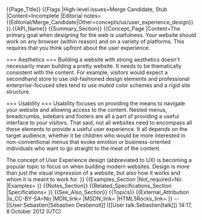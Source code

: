 {{Page_Title}}
{{Flags
|High-level issues=Merge Candidate, Stub
|Content=Incomplete
|Editorial notes={{Editorial/Merge_Candidate|Other=concepts/ux/user_experience_design}}
}}
{{API_Name}}
{{Summary_Section}}
{{Concept_Page
|Content=The primary goal when designing for the web is usefulness. Your website should work on any browser (within reason) and on a variety of platforms. This requires that you think upfront about the user experience. 

=== Aesthetics ===
Building a website with strong aesthetics doesn't necessarily mean building a pretty website. It needs to be thematically consistent with the content. For example, visitors would expect a secondhand store to use old-fashioned design elements and professional enterprise-focused sites tend to use muted color schemes and a rigid site structure.

=== Usability ===
Usability focuses on providing the means to navigate your website and allowing access to the content. Nested menus, breadcrumbs, sidebars and footers are all a part of providing a useful interface to your visitors. That said, not all websites need to encompass all these elements to provide a useful user experience. It all depends on the target audience, whether it be children who would be more interested in non-conventional menus that evoke emotion or business-oriented individuals who want to go straight to the meat of the content.

The concept of User Experience design (abbreviated to UX) is becoming a popular topic to focus on when building modern websites. Design is more than just the visual impression of a website, but also how it works and whom it is meant to work for.
}}
{{Examples_Section
|Not_required=No
|Examples=
}}
{{Notes_Section}}
{{Related_Specifications_Section
|Specifications=
}}
{{See_Also_Section}}
{{Topics}}
{{External_Attribution
|Is_CC-BY-SA=No
|MDN_link=
|MSDN_link=
|HTML5Rocks_link=
}}
--[[User:Sebastien|Sébastien Desbenoit]] ([[User talk:Sebastien|talk]]) 14:17, 8 October 2012 (UTC)